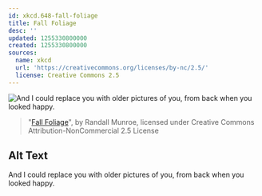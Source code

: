 ```yaml
---
id: xkcd.648-fall-foliage
title: Fall Foliage
desc: ''
updated: 1255330800000
created: 1255330800000
sources:
  name: xkcd
  url: 'https://creativecommons.org/licenses/by-nc/2.5/'
  license: Creative Commons 2.5
---
```

![And I could replace you with older pictures of you, from back when you looked happy.](https://imgs.xkcd.com/comics/fall_foliage.png)
> "[Fall Foliage](https://xkcd.com/648/)", by Randall Munroe, licensed under Creative Commons Attribution-NonCommercial 2.5 License

## Alt Text
And I could replace you with older pictures of you, from back when you looked happy.
